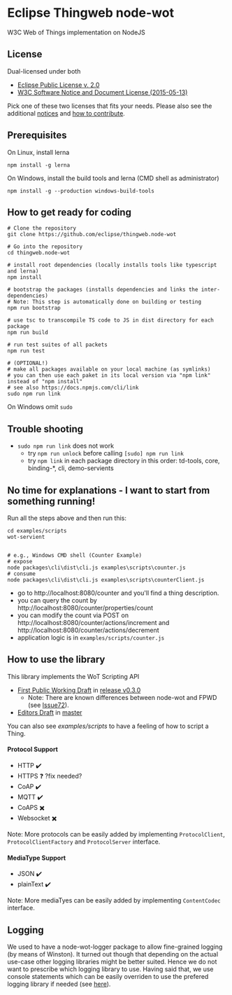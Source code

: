 # Eclipse Thingweb node-wot

W3C Web of Things implementation on NodeJS

## License

Dual-licensed under both

* [Eclipse Public License v. 2.0](http://www.eclipse.org/legal/epl-2.0)
* [W3C Software Notice and Document License (2015-05-13)](https://www.w3.org/Consortium/Legal/2015/copyright-software-and-document)

Pick one of these two licenses that fits your needs.
Please also see the additional [notices](NOTICE.md) and [how to contribute](CONTRIBUTING.md).

## Prerequisites

On Linux, install lerna
```
npm install -g lerna
```

On Windows, install the build tools and lerna (CMD shell as administrator)
```
npm install -g --production windows-build-tools
```

## How to get ready for coding

```
# Clone the repository
git clone https://github.com/eclipse/thingweb.node-wot

# Go into the repository
cd thingweb.node-wot

# install root dependencies (locally installs tools like typescript and lerna)
npm install 

# bootstrap the packages (installs dependencies and links the inter-dependencies)
# Note: This step is automatically done on building or testing
npm run bootstrap

# use tsc to transcompile TS code to JS in dist directory for each package
npm run build

# run test suites of all packets
npm run test 
```
```
# (OPTIONAL!) 
# make all packages available on your local machine (as symlinks)
# you can then use each paket in its local version via "npm link" instead of "npm install"
# see also https://docs.npmjs.com/cli/link
sudo npm run link
```
On Windows omit `sudo`

## Trouble shooting

* `sudo npm run link` does not work
   * try `npm run unlock` before calling `[sudo] npm run link`
   * try `npm link` in each package directory in this order: td-tools, core, binding-\*, cli, demo-servients

## No time for explanations - I want to start from something running!
Run all the steps above and then run this:

```
cd examples/scripts
wot-servient


# e.g., Windows CMD shell (Counter Example)
# expose
node packages\cli\dist\cli.js examples\scripts\counter.js
# consume
node packages\cli\dist\cli.js examples\scripts\counterClient.js
```

* go to http://localhost:8080/counter and you'll find a thing description.
* you can query the count by http://localhost:8080/counter/properties/count
* you can modify the count via POST on http://localhost:8080/counter/actions/increment and http://localhost:8080/counter/actions/decrement
* application logic is in ``examples/scripts/counter.js``

## How to use the library

This library implements the WoT Scripting API

* [First Public Working Draft](https://www.w3.org/TR/2017/WD-wot-scripting-api-20170914/) in [release v0.3.0](https://github.com/thingweb/node-wot/releases/tag/v0.3.0)
  * Note: There are known differences between node-wot and FPWD (see [Issue72](https://github.com/w3c/wot-scripting-api/issues/72)).
* [Editors Draft](w3c.github.io/wot-scripting-api/) in [master](https://github.com/thingweb/node-wot)

You can also see _examples/scripts_ to have a feeling of how to script a Thing.

<!---
### Implemented/supported

* [`WoT`](https://www.w3.org/TR/2017/WD-wot-scripting-api-20170914/#the-wot-object) object
  * `discover` :heavy_multiplication_x:
  * `consume` :heavy_check_mark:
  * `expose` :heavy_check_mark:
  
* [`ConsumedThing`](https://www.w3.org/TR/2017/WD-wot-scripting-api-20170914/#the-consumedthing-interface) interface
  * `invokeAction` :heavy_check_mark:
  * `setProperty` :heavy_check_mark:
  * `getProperty` :heavy_check_mark:
  
  * `addListener` :heavy_multiplication_x:
  * `removeListener` :heavy_multiplication_x:
  * `removeAllListeners` :heavy_multiplication_x:
  * `observe` :heavy_multiplication_x:

* [`ExposedThing`](https://www.w3.org/TR/2017/WD-wot-scripting-api-20170914/#the-exposedthing-interface) interface
  * `addProperty` :heavy_check_mark:
  * `removeProperty` :heavy_check_mark:
  * `addAction` :heavy_check_mark:
  * `removeAction` :heavy_check_mark:
  * `addEvent` :heavy_check_mark:
  * `removeEvent` :heavy_check_mark:
  
  * `onRetrieveProperty` :heavy_check_mark:
  * `onUpdateProperty` :heavy_check_mark:
  * `onInvokeAction` :heavy_check_mark:
  * `onObserve` :heavy_multiplication_x:
  
  * `register` :heavy_multiplication_x:
  * `unregister` :heavy_multiplication_x:
  * `start` :heavy_multiplication_x:
  * `stop` :heavy_multiplication_x:
  * `emitEvent` :heavy_multiplication_x:
-->

#### Protocol Support

* HTTP :heavy_check_mark:
* HTTPS :question: ?fix needed?
* CoAP :heavy_check_mark:
* MQTT :heavy_check_mark:
* CoAPS :heavy_multiplication_x:
* Websocket :heavy_multiplication_x:

Note: More protocols can be easily added by implementing `ProtocolClient`, `ProtocolClientFactory` and `ProtocolServer` interface.

#### MediaType Support

* JSON  :heavy_check_mark:
* plainText :heavy_check_mark:

Note: More mediaTyes can be easily added by implementing `ContentCodec` interface.

## Logging

We used to have a node-wot-logger package to allow fine-grained logging (by means of Winston). It turned out though that depending on the actual use-case other logging libraries might be better suited. Hence we do not want to prescribe which logging library to use. Having said that, we use console statements which can be easily overriden to use the prefered logging library if needed (see [here](https://gist.github.com/spmason/1670196)).

